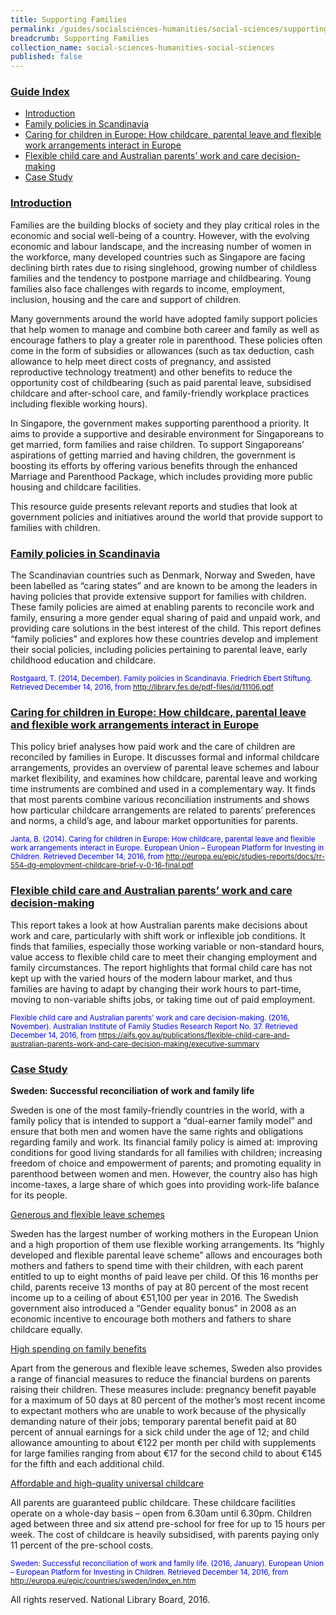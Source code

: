 ```yaml
---
title: Supporting Families
permalink: /guides/socialsciences-humanities/social-sciences/supporting-families/
breadcrumb: Supporting Families
collection_name: social-sciences-humanities-social-sciences
published: false
---
```


### <u>Guide Index</u>

* [Introduction](#introduction)
* [Family policies in Scandinavia](#family-policies-in-scandinavia)
* [Caring for children in Europe: How childcare, parental leave and flexible work arrangements interact in Europe](#caring-for-children-in-europe-how-childcare-parental-leave-and-flexible-work-arrangements-interact-in-europe)
* [Flexible child care and Australian parents’ work and care decision-making](#flexible-child-care-and-australian-parents-work-and-care-decision--making)
* [Case Study](#case-study)

### <u>Introduction</u>

Families are the building blocks of society and they play critical roles in the economic and social well-being of a country. However, with the evolving economic and labour landscape, and the increasing number of women in the workforce, many developed countries such as Singapore are facing declining birth rates due to rising singlehood, growing number of childless families and the tendency to postpone marriage and childbearing. Young families also face challenges with regards to income, employment, inclusion, housing and the care and support of children.

Many governments around the world have adopted family support policies that help women to manage and combine both career and family as well as encourage fathers to play a greater role in parenthood. These policies often come in the form of subsidies or allowances (such as tax deduction, cash allowance to help meet direct costs of pregnancy, and assisted reproductive technology treatment) and other benefits to reduce the opportunity cost of childbearing (such as paid parental leave, subsidised childcare and after-school care, and family-friendly workplace practices including flexible working hours).

In Singapore, the government makes supporting parenthood a priority. It aims to provide a supportive and desirable environment for Singaporeans to get married, form families and raise children. To support Singaporeans’ aspirations of getting married and having children, the government is boosting its efforts by offering various benefits through the enhanced Marriage and Parenthood Package, which includes providing more public housing and childcare facilities.

This resource guide presents relevant reports and studies that look at government policies and initiatives around the world that provide support to families with children.

 

### <u>Family policies in Scandinavia</u>

The Scandinavian countries such as Denmark, Norway and Sweden, have been labelled as “caring states” and are known to be among the leaders in having policies that provide extensive support for families with children. These family policies are aimed at enabling parents to reconcile work and family, ensuring a more gender equal sharing of paid and unpaid work, and providing care solutions in the best interest of the child. This report defines “family policies” and explores how these countries develop and implement their social policies, including policies pertaining to parental leave, early childhood education and childcare.

<small style="color: #0000ff;">Rostgaard, T. (2014, December). Family policies in Scandinavia. Friedrich Ebert Stiftung. Retrieved December 14, 2016, from
http://library.fes.de/pdf-files/id/11106.pdf</small>


### <u>Caring for children in Europe: How childcare, parental leave and flexible work arrangements interact in Europe</u>

This policy brief analyses how paid work and the care of children are reconciled by families in Europe. It discusses formal and informal childcare arrangements, provides an overview of parental leave schemes and labour market flexibility, and examines how childcare, parental leave and working time instruments are combined and used in a complementary way. It finds that most parents combine various reconciliation instruments and shows how particular childcare arrangements are related to parents’ preferences and norms, a child’s age, and labour market opportunities for parents.

<small style="color: #0000ff;">Janta, B. (2014). Caring for children in Europe: How childcare, parental leave and flexible work arrangements interact in Europe. European Union – European Platform for Investing in Children. Retrieved December 14, 2016, from
http://europa.eu/epic/studies-reports/docs/rr-554-dg-employment-childcare-brief-v-0-16-final.pdf </small>


### <u>Flexible child care and Australian parents’ work and care decision-making</u>

This report takes a look at how Australian parents make decisions about work and care, particularly with shift work or inflexible job conditions. It finds that families, especially those working variable or non-standard hours, value access to flexible child care to meet their changing employment and family circumstances. The report highlights that formal child care has not kept up with the varied hours of the modern labour market, and thus families are having to adapt by changing their work hours to part-time, moving to non-variable shifts jobs, or taking time out of paid employment.

<small style="color: #0000ff;">Flexible child care and Australian parents’ work and care decision-making. (2016, November). Australian Institute of Family Studies Research Report No. 37. Retrieved December 14, 2016, from
https://aifs.gov.au/publications/flexible-child-care-and-australian-parents-work-and-care-decision-making/executive-summary </small>


### <u>Case Study</u>

**Sweden: Successful reconciliation of work and family life**

Sweden is one of the most family-friendly countries in the world, with a family policy that is intended to support a “dual-earner family model” and ensure that both men and women have the same rights and obligations regarding family and work. Its financial family policy is aimed at: improving conditions for good living standards for all families with children; increasing freedom of choice and empowerment of parents; and promoting equality in parenthood between women and men. However, the country also has high income-taxes, a large share of which goes into providing work-life balance
for its people.

 

<u>Generous and flexible leave schemes</u>

Sweden has the largest number of working mothers in the European Union and a high proportion of them use flexible working arrangements. Its “highly developed and flexible parental leave scheme” allows and encourages both mothers and fathers to spend time with their children, with each parent entitled to up to eight months of paid leave per child. Of this 16 months per child, parents receive 13 months of pay at 80 percent of the most recent income up to a ceiling of about €51,100 per year in 2016. The Swedish government also introduced a “Gender equality bonus” in 2008 as an economic incentive to encourage both mothers and fathers to share childcare equally.

 

<u>High spending on family benefits</u>

Apart from the generous and flexible leave schemes, Sweden also provides a range of financial measures to reduce the financial burdens on parents raising their children. These measures include: pregnancy benefit payable for a maximum of 50 days at 80 percent of the mother’s most recent income to expectant mothers who are unable to work because of the physically demanding nature of their jobs; temporary parental benefit paid at 80 percent of annual earnings for a sick child under the age of 12; and child allowance amounting to about €122 per month per child with supplements for large families ranging from about €17 for the second child to about €145 for the fifth and each additional child.

 

<u>Affordable and high-quality universal childcare</u>

All parents are guaranteed public childcare. These childcare facilities operate on a whole-day basis – open from 6.30am until 6.30pm. Children aged between three and six attend pre-school for free for up to 15 hours per week. The cost of childcare is heavily subsidised, with parents paying only 11 percent of the pre-school costs.

<small style="color: #0000ff;">Sweden: Successful reconciliation of work and family life. (2016, January). European Union – European Platform for Investing in Children. Retrieved December 14, 2016, from
http://europa.eu/epic/countries/sweden/index_en.htm </small>


All rights reserved. National Library Board, 2016.